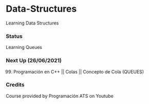 # Data-Structures

Learning Data Structures

### Status 

Learning Queues

### Next Up (26/06/2021)

99. Programación en C++ || Colas || Concepto de Cola (QUEUES)

### Credits

Course provided by Programación ATS on Youtube